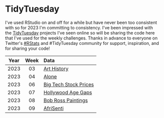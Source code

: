 # TidyTuesday

I've used RStudio on and off for a while but have never been too consistent with so for 2023 I'm committing to consistency. 
I've been impressed with the [TidyTuesday](https://github.com/rfordatascience/tidytuesday) projects I've seen online so will be sharing the code here that I've used for the weekly challenges.
Thanks in advance to everyone on Twitter's [#RStats](https://twitter.com/hashtag/RStats) and #TidyTuesday community for support, inspiration, and for sharing your code!  

| Year | Week | Data |
| :---: | :---: | :--- | 
2023 | 03 | [Art History](https://github.com/tangandhara/TidyTuesday/blob/main/Scripts/2023_Week03_ArtHistory.R) | Plot
2023 | 04 | [Alone](https://github.com/tangandhara/TidyTuesday/blob/main/Scripts/Alone.R) | Plot
2023 | 06 | [Big Tech Stock Prices](https://github.com/tangandhara/TidyTuesday/blob/main/Scripts/Big%20Tech%20Stock%20Prices.R) | Plot
2023 | 07 | [Hollywood Age Gaps](https://github.com/tangandhara/TidyTuesday/blob/main/Scripts/Hollywood%20Age%20Gaps.R) | [Plot](https://github.com/tangandhara/TidyTuesday/blob/main/Plots/Hollywood%20Age%20Gaps%20Plot.jpg)
2023 | 08 | [Bob Ross Paintings](https://github.com/tangandhara/TidyTuesday/blob/main/Scripts/Bob_Ross.R) | [Plot](https://github.com/tangandhara/TidyTuesday/blob/main/Plots/Bob_Ross_plot.jpeg)
2023 | 09 | [AfriSenti](https://github.com/tangandhara/TidyTuesday/blob/main/Scripts/AfriSenti.R) | [Plot](https://github.com/tangandhara/TidyTuesday/blob/main/Plots/AfriSenti.jpg)
